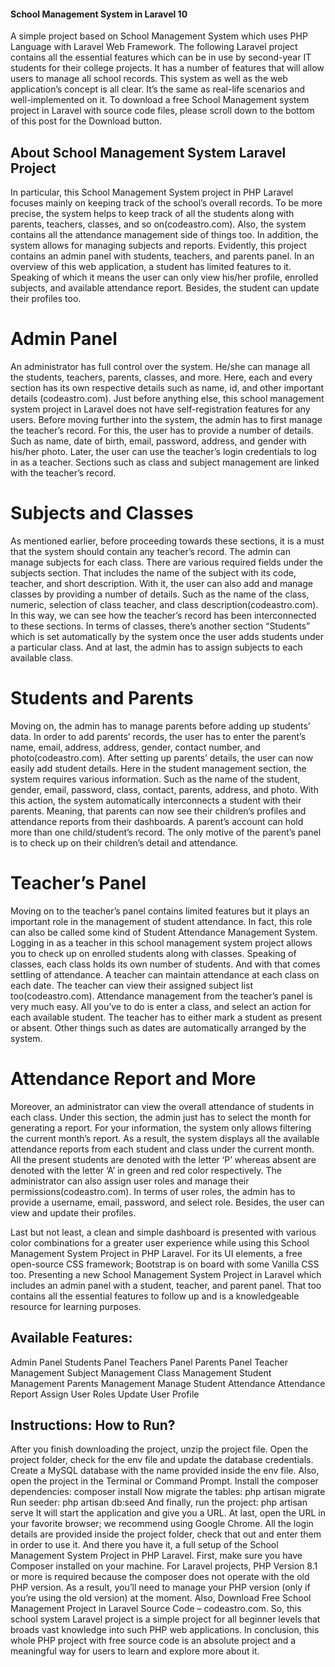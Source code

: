 #### School Management System in Laravel 10

A simple project based on School Management System which uses PHP Language with Laravel Web Framework. The following Laravel project contains all the essential features which can be in use by second-year IT students for their college projects. It has a number of features that will allow users to manage all school records. This system as well as the web application’s concept is all clear. It’s the same as real-life scenarios and well-implemented on it. To download a free School Management system project in Laravel with source code files, please scroll down to the bottom of this post for the Download button.


## About School Management System Laravel Project
In particular, this School Management System project in PHP Laravel focuses mainly on keeping track of the school’s overall records. To be more precise, the system helps to keep track of all the students along with parents, teachers, classes, and so on(codeastro.com). Also, the system contains all the attendance management side of things too. In addition, the system allows for managing subjects and reports. Evidently, this project contains an admin panel with students, teachers, and parents panel. In an overview of this web application, a student has limited features to it. Speaking of which it means the user can only view his/her profile, enrolled subjects, and available attendance report. Besides, the student can update their profiles too.


# Admin Panel
An administrator has full control over the system. He/she can manage all the students, teachers, parents, classes, and more. Here, each and every section has its own respective details such as name, id, and other important details (codeastro.com). Just before anything else, this school management system project in Laravel does not have self-registration features for any users. Before moving further into the system, the admin has to first manage the teacher’s record. For this, the user has to provide a number of details. Such as name, date of birth, email, password, address, and gender with his/her photo. Later, the user can use the teacher’s login credentials to log in as a teacher. Sections such as class and subject management are linked with the teacher’s record.


# Subjects and Classes
As mentioned earlier, before proceeding towards these sections, it is a must that the system should contain any teacher’s record. The admin can manage subjects for each class. There are various required fields under the subjects section. That includes the name of the subject with its code, teacher, and short description. With it, the user can also add and manage classes by providing a number of details. Such as the name of the class, numeric, selection of class teacher, and class description(codeastro.com). In this way, we can see how the teacher’s record has been interconnected to these sections. In terms of classes, there’s another section “Students” which is set automatically by the system once the user adds students under a particular class. And at last, the admin has to assign subjects to each available class.


# Students and Parents
Moving on, the admin has to manage parents before adding up students’ data. In order to add parents’ records, the user has to enter the parent’s name, email, address, address, gender, contact number, and photo(codeastro.com). After setting up parents’ details, the user can now easily add student details. Here in the student management section, the system requires various information. Such as the name of the student, gender, email, password, class, contact, parents, address, and photo. With this action, the system automatically interconnects a student with their parents. Meaning, that parents can now see their children’s profiles and attendance reports from their dashboards. A parent’s account can hold more than one child/student’s record. The only motive of the parent’s panel is to check up on their children’s detail and attendance.


# Teacher’s Panel
Moving on to the teacher’s panel contains limited features but it plays an important role in the management of student attendance. In fact, this role can also be called some kind of Student Attendance Management System. Logging in as a teacher in this school management system project allows you to check up on enrolled students along with classes. Speaking of classes, each class holds its own number of students. And with that comes settling of attendance. A teacher can maintain attendance at each class on each date. The teacher can view their assigned subject list too(codeastro.com). Attendance management from the teacher’s panel is very much easy. All you’ve to do is enter a class, and select an action for each available student. The teacher has to either mark a student as present or absent. Other things such as dates are automatically arranged by the system.



# Attendance Report and More
Moreover, an administrator can view the overall attendance of students in each class. Under this section, the admin just has to select the month for generating a report. For your information, the system only allows filtering the current month’s report. As a result, the system displays all the available attendance reports from each student and class under the current month. All the present students are denoted with the letter ‘P’ whereas absent are denoted with the letter ‘A’ in green and red color respectively. The administrator can also assign user roles and manage their permissions(codeastro.com). In terms of user roles, the admin has to provide a username, email, password, and select role. Besides, the user can view and update their profiles.


Last but not least, a clean and simple dashboard is presented with various color combinations for a greater user experience while using this School Management System Project in PHP Laravel. For its UI elements, a free open-source CSS framework; Bootstrap is on board with some Vanilla CSS too. Presenting a new School Management System Project in Laravel which includes an admin panel with a student, teacher, and parent panel. That too contains all the essential features to follow up and is a knowledgeable resource for learning purposes.


## Available Features:
Admin Panel
Students Panel
Teachers Panel
Parents Panel
Teacher Management
Subject Management
Class Management
Student Management
Parents Management
Manage Student Attendance
Attendance Report
Assign User Roles
Update User Profile

## Instructions: How to Run?
After you finish downloading the project, unzip the project file.
Open the project folder, check for the env file and update the database credentials.
Create a MySQL database with the name provided inside the env file.
Also, open the project in the Terminal or Command Prompt.
Install the composer dependencies: composer install
Now migrate the tables: php artisan migrate
Run seeder: php artisan db:seed
And finally, run the project: php artisan serve
It will start the application and give you a URL.
At last, open the URL in your favorite browser; we recommend using Google Chrome.
All the login details are provided inside the project folder, check that out and enter them in order to use it.
And there you have it, a full setup of the School Management System Project in PHP Laravel. First, make sure you have Composer installed on your machine. For Laravel projects, PHP Version 8.1 or more is required because the composer does not operate with the old PHP version. As a result, you’ll need to manage your PHP version (only if you’re using the old version) at the moment. Also, Download Free School Management Project in Laravel Source Code – codeastro.com. So, this school system Laravel project is a simple project for all beginner levels that broads vast knowledge into such PHP web applications. In conclusion, this whole PHP project with free source code is an absolute project and a meaningful way for users to learn and explore more about it.

